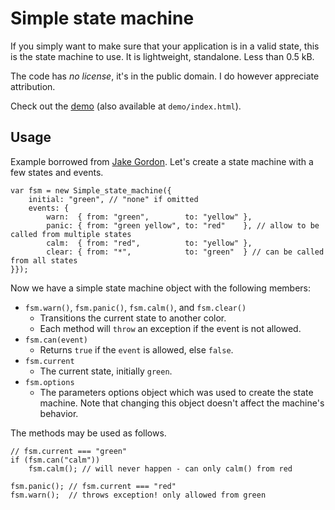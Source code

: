 Simple state machine
====================

If you simply want to make sure that your application is in a valid state, this is the state machine to use.
It is lightweight, standalone. Less than 0.5 kB.

The code has *no license*, it's in the public domain. I do however appreciate attribution.

Check out the [demo](http://wlff.se/simple-state-machine/) (also available at `demo/index.html`).


Usage
-----

Example borrowed from [Jake Gordon](https://github.com/jakesgordon/javascript-state-machine). Let's create a state machine with a few states and events.

	var fsm = new Simple_state_machine({
		initial: "green", // "none" if omitted
		events: {
			warn:  { from: "green",        to: "yellow" },
			panic: { from: "green yellow", to: "red"    }, // allow to be called from multiple states
			calm:  { from: "red",          to: "yellow" },
			clear: { from: "*",            to: "green"  } // can be called from all states
	}});

Now we have a simple state machine object with the following members:

* `fsm.warn()`, `fsm.panic()`, `fsm.calm()`, and `fsm.clear()`
  - Transitions the current state to another color.
  - Each method will `throw` an exception if the event is not allowed.
* `fsm.can(event)`
  - Returns `true` if the `event` is allowed, else `false`.
* `fsm.current`
  - The current state, initially `green`.
* `fsm.options`
  - The parameters options object which was used to create the state machine. Note that changing this object doesn't affect the machine's behavior.

The methods may be used as follows.

	// fsm.current === "green"
	if (fsm.can("calm"))
		fsm.calm(); // will never happen - can only calm() from red

	fsm.panic(); // fsm.current === "red"
	fsm.warn();  // throws exception! only allowed from green
